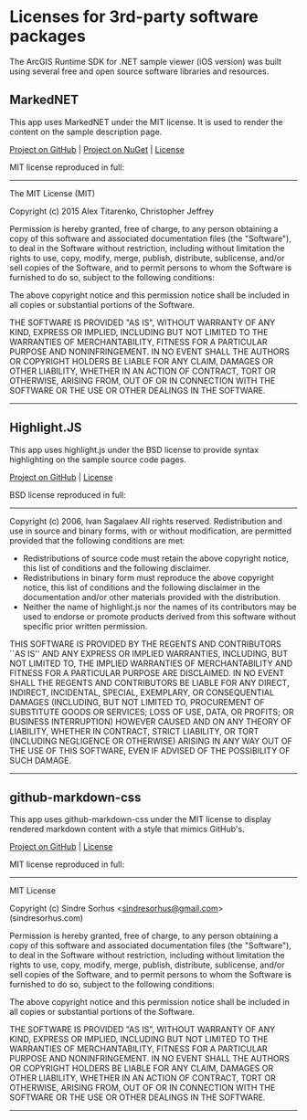 # Licenses for 3rd-party software packages

The ArcGIS Runtime SDK for .NET sample viewer (iOS version) was built using several free and open source software libraries and resources. 

## MarkedNET

This app uses MarkedNET under the MIT license. It is used to render the content on the sample description page.

[Project on GitHub](https://github.com/T-Alex/MarkedNet) | [Project on NuGet](https://www.nuget.org/packages/MarkedNet/) | [License](https://github.com/T-Alex/MarkedNet/blob/master/LICENSE.md)

MIT license reproduced in full:

------

The MIT License (MIT)

Copyright (c) 2015 Alex Titarenko, Christopher Jeffrey

Permission is hereby granted, free of charge, to any person obtaining a copy
of this software and associated documentation files (the "Software"), to deal
in the Software without restriction, including without limitation the rights
to use, copy, modify, merge, publish, distribute, sublicense, and/or sell
copies of the Software, and to permit persons to whom the Software is
furnished to do so, subject to the following conditions:

The above copyright notice and this permission notice shall be included in all
copies or substantial portions of the Software.

THE SOFTWARE IS PROVIDED "AS IS", WITHOUT WARRANTY OF ANY KIND, EXPRESS OR
IMPLIED, INCLUDING BUT NOT LIMITED TO THE WARRANTIES OF MERCHANTABILITY,
FITNESS FOR A PARTICULAR PURPOSE AND NONINFRINGEMENT. IN NO EVENT SHALL THE
AUTHORS OR COPYRIGHT HOLDERS BE LIABLE FOR ANY CLAIM, DAMAGES OR OTHER
LIABILITY, WHETHER IN AN ACTION OF CONTRACT, TORT OR OTHERWISE, ARISING FROM,
OUT OF OR IN CONNECTION WITH THE SOFTWARE OR THE USE OR OTHER DEALINGS IN THE
SOFTWARE.

----

## Highlight.JS

This app uses highlight.js under the BSD license to provide syntax highlighting on the sample source code pages.

[Project on GitHub](https://github.com/highlightjs/highlight.js) | [License](https://github.com/highlightjs/highlight.js/blob/master/LICENSE)

BSD license reproduced in full:

---

Copyright (c) 2006, Ivan Sagalaev
All rights reserved.
Redistribution and use in source and binary forms, with or without
modification, are permitted provided that the following conditions are met:

* Redistributions of source code must retain the above copyright
    notice, this list of conditions and the following disclaimer.
* Redistributions in binary form must reproduce the above copyright
    notice, this list of conditions and the following disclaimer in the
    documentation and/or other materials provided with the distribution.
* Neither the name of highlight.js nor the names of its contributors 
    may be used to endorse or promote products derived from this software 
    without specific prior written permission.

THIS SOFTWARE IS PROVIDED BY THE REGENTS AND CONTRIBUTORS ``AS IS'' AND ANY
EXPRESS OR IMPLIED WARRANTIES, INCLUDING, BUT NOT LIMITED TO, THE IMPLIED
WARRANTIES OF MERCHANTABILITY AND FITNESS FOR A PARTICULAR PURPOSE ARE
DISCLAIMED. IN NO EVENT SHALL THE REGENTS AND CONTRIBUTORS BE LIABLE FOR ANY
DIRECT, INDIRECT, INCIDENTAL, SPECIAL, EXEMPLARY, OR CONSEQUENTIAL DAMAGES
(INCLUDING, BUT NOT LIMITED TO, PROCUREMENT OF SUBSTITUTE GOODS OR SERVICES;
LOSS OF USE, DATA, OR PROFITS; OR BUSINESS INTERRUPTION) HOWEVER CAUSED AND
ON ANY THEORY OF LIABILITY, WHETHER IN CONTRACT, STRICT LIABILITY, OR TORT
(INCLUDING NEGLIGENCE OR OTHERWISE) ARISING IN ANY WAY OUT OF THE USE OF THIS
SOFTWARE, EVEN IF ADVISED OF THE POSSIBILITY OF SUCH DAMAGE.

---


## github-markdown-css

This app uses github-markdown-css under the MIT license to display rendered markdown content with a style that mimics GitHub's.

[Project on GitHub](https://github.com/sindresorhus/github-markdown-css) | [License](https://github.com/sindresorhus/github-markdown-css/blob/gh-pages/license)

MIT license reproduced in full:

-----
MIT License

Copyright (c) Sindre Sorhus &lt;sindresorhus@gmail.com&gt; (sindresorhus.com)

Permission is hereby granted, free of charge, to any person obtaining a copy of this software and associated documentation files (the "Software"), to deal in the Software without restriction, including without limitation the rights to use, copy, modify, merge, publish, distribute, sublicense, and/or sell copies of the Software, and to permit persons to whom the Software is furnished to do so, subject to the following conditions:

The above copyright notice and this permission notice shall be included in all copies or substantial portions of the Software.

THE SOFTWARE IS PROVIDED "AS IS", WITHOUT WARRANTY OF ANY KIND, EXPRESS OR IMPLIED, INCLUDING BUT NOT LIMITED TO THE WARRANTIES OF MERCHANTABILITY, FITNESS FOR A PARTICULAR PURPOSE AND NONINFRINGEMENT. IN NO EVENT SHALL THE AUTHORS OR COPYRIGHT HOLDERS BE LIABLE FOR ANY CLAIM, DAMAGES OR OTHER LIABILITY, WHETHER IN AN ACTION OF CONTRACT, TORT OR OTHERWISE, ARISING FROM, OUT OF OR IN CONNECTION WITH THE SOFTWARE OR THE USE OR OTHER DEALINGS IN THE SOFTWARE.

-----
